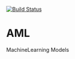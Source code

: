 [![Build Status](https://travis-ci.com/AlexPeshkov/AML.svg?branch=master)](https://travis-ci.com/AlexPeshkov/AML)

# AML
MachineLearning Models
